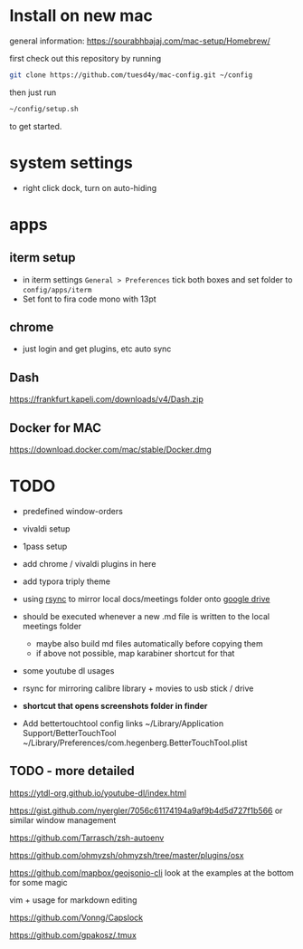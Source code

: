 # Install on new mac

general information: https://sourabhbajaj.com/mac-setup/Homebrew/

first check out this repository by running

```bash
git clone https://github.com/tuesd4y/mac-config.git ~/config
```

then just run

```bash
~/config/setup.sh
```

to get started.

# system settings

- right click dock, turn on auto-hiding

# apps

## iterm setup

- in iterm settings `General > Preferences` tick both boxes and set folder to `config/apps/iterm`
- Set font to fira code mono with 13pt

## chrome

- just login and get plugins, etc auto sync

## Dash

https://frankfurt.kapeli.com/downloads/v4/Dash.zip

## Docker for MAC

https://download.docker.com/mac/stable/Docker.dmg

# TODO

- predefined window-orders
- vivaldi setup
- 1pass setup
- add chrome / vivaldi plugins in here
- add typora triply theme
- using [rsync](https://linux.die.net/man/1/rsync) to mirror local docs/meetings folder onto [google drive](https://drive.google.com/drive/u/1/)
- should be executed whenever a new .md file is written to the local meetings folder
  - maybe also build md files automatically before copying them
  - if above not possible, map karabiner shortcut for that
- some youtube dl usages
- rsync for mirroring calibre library + movies to usb stick / drive

- **shortcut that opens screenshots folder in finder**

- Add bettertouchtool config links
~/Library/Application Support/BetterTouchTool
~/Library/Preferences/com.hegenberg.BetterTouchTool.plist

## TODO - more detailed

https://ytdl-org.github.io/youtube-dl/index.html

https://gist.github.com/nyergler/7056c61174194a9af9b4d5d727f1b566 or similar window management

https://github.com/Tarrasch/zsh-autoenv

https://github.com/ohmyzsh/ohmyzsh/tree/master/plugins/osx

https://github.com/mapbox/geojsonio-cli look at the examples at the bottom for some magic

vim + usage for markdown editing

https://github.com/Vonng/Capslock

https://github.com/gpakosz/.tmux
